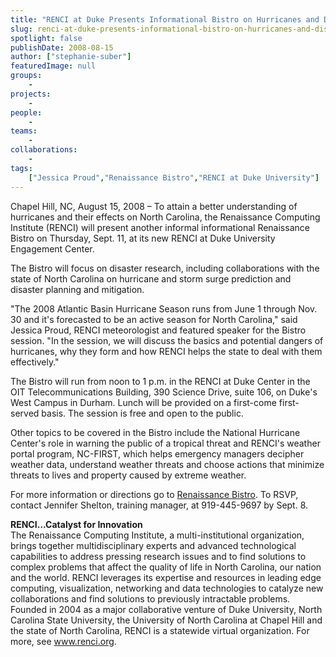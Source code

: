 ```yaml
---
title: "RENCI at Duke Presents Informational Bistro on Hurricanes and Disaster Planning"
slug: renci-at-duke-presents-informational-bistro-on-hurricanes-and-disaster-planning
spotlight: false
publishDate: 2008-08-15
author: ["stephanie-suber"]
featuredImage: null
groups:
    - 
projects:
    - 
people:
    - 
teams: 
    - 
collaborations:
    - 
tags:
    ["Jessica Proud","Renaissance Bistro","RENCI at Duke University"]
---
```

<p>Chapel Hill, NC, August 15, 2008 – To attain a better understanding of hurricanes and their effects on North Carolina, the Renaissance Computing Institute (RENCI) will present another informal informational Renaissance Bistro on Thursday, Sept. 11, at its new RENCI at Duke University Engagement Center.</p>
<p>The Bistro will focus on disaster research, including collaborations with the state of North Carolina on hurricane and storm surge prediction and disaster planning and mitigation.</p>
<p>"The 2008 Atlantic Basin Hurricane Season runs from June 1 through Nov. 30 and it's forecasted to be an active season for North Carolina," said Jessica Proud, RENCI meteorologist and featured speaker for the Bistro session. "In the session, we will discuss the basics and potential dangers of hurricanes, why they form and how RENCI helps the state to deal with them effectively."</p>
<p>The Bistro will run from noon to 1 p.m. in the RENCI at Duke Center in the OIT Telecommunications Building, 390 Science Drive, suite 106, on Duke's West Campus in Durham. Lunch will be provided on a first-come first-served basis. The session is free and open to the public.</p>
<p>Other topics to be covered in the Bistro include the National Hurricane Center's role in warning the public of a tropical threat and RENCI's weather portal program, NC-FIRST, which helps emergency managers decipher weather data, understand weather threats and choose actions that minimize threats to lives and property caused by extreme weather.</p>
<p>For more information or directions go to <a href="https://www.renci.org/focus-areas/education-and-outreach/renaissance-bistro">Renaissance Bistro</a>.  To RSVP, contact Jennifer Shelton, training manager, at 919-445-9697 by Sept.  8.</p>
<p><strong>RENCI…Catalyst for  Innovation</strong><br />
The Renaissance Computing Institute, a multi-institutional organization, brings together multidisciplinary experts and advanced technological capabilities to address pressing research issues and to find solutions to complex problems that affect the quality of life in North Carolina, our nation and the world. RENCI leverages its expertise and resources in leading edge computing, visualization, networking and data technologies to catalyze new collaborations and find solutions to previously intractable problems. Founded in 2004 as a major collaborative venture of Duke University, North Carolina State University, the University of North Carolina at Chapel Hill and the state of North Carolina, RENCI is a statewide virtual organization. For more, see <a href="https://www.renci.org/">www.renci.org</a>.</p>


